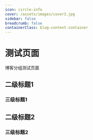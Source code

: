 ```yaml
---
icon: circle-info
cover: /assets/images/cover3.jpg
sidebar: false
breadcrumb: false
containerClass: blog-content-container
---
```


# 测试页面

博客分组测试页面

## 二级标题1

### 三级标题1

## 二级标题2

### 三级标题2
